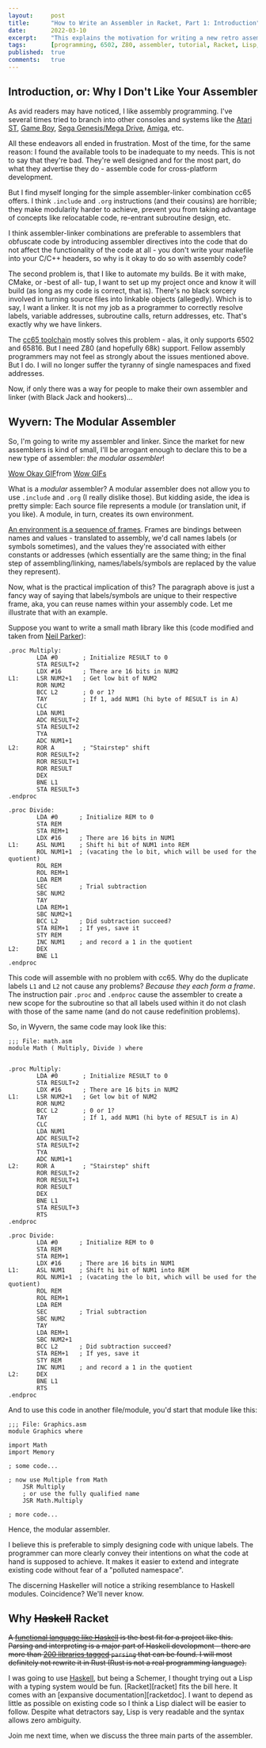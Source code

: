 ```yaml
---
layout:     post
title:      "How to Write an Assembler in Racket, Part 1: Introduction"
date:       2022-03-10
excerpt:    "This explains the motivation for writing a new retro assembler for the 21th century"
tags:       [programming, 6502, Z80, assembler, tutorial, Racket, Lisp, Wyvern]
published:  true
comments:   true
---
```

## Introduction, or: Why I Don't Like Your Assembler

As avid readers may have noticed, I like assembly programming. I've several times tried to branch into other consoles and systems like the [Atari ST][atarist], [Game Boy][dmc], [Sega Genesis/Mega Drive][gmd], [Amiga][amiga], etc.

All these endeavors all ended in frustration. Most of the time, for the same reason: I found the available tools to be inadequate to my needs. This is not to say that they're bad. They're well designed and for the most part, do what they advertise they do - assemble code for cross-platform development.

But I find myself longing for the simple assembler-linker combination cc65 offers. I think `.include` and `.org` instructions (and their cousins) are horrible; they make modularity harder to achieve, prevent you from taking advantage of concepts like relocatable code, re-entrant subroutine design, etc.

I think assembler-linker combinations are preferable to assemblers that obfuscate code by introducing assembler directives into the code that do not affect the functionality of the code at all - you don't write your makefile into your C/C++ headers, so why is it okay to do so with assembly code?

The second problem is, that I like to automate my builds. Be it with make, CMake, or -best of all- tup, I want to set up my project once and know it will build (as long as my code is correct, that is). There's no black sorcery involved in turning source files into linkable objects (allegedly). Which is to say, I want a linker. It is not my job as a programmer to correctly resolve labels, variable addresses, subroutine calls, return addresses, etc. That's exactly why we have linkers.

The [cc65 toolchain][cc65] mostly solves this problem - alas, it only supports 6502 and 65816. But I need Z80 (and hopefully 68k) support. Fellow assembly programmers may not feel as strongly about the issues mentioned above. But I do. I will no longer suffer the tyranny of single namespaces and fixed addresses.

Now, if only there was a way for people to make their own assembler and linker (with Black Jack and hookers)...

## Wyvern: The Modular Assembler

So, I'm going to write my assembler and linker. Since the market for new assemblers is kind of small, I'll be arrogant enough to declare this to be a new type of assembler: *the modular assembler*!

<div class="tenor-gif-embed" data-postid="19810124" data-share-method="host" data-aspect-ratio="1" data-width="100%"><a href="https://tenor.com/view/wow-okay-then-gif-19810124">Wow Okay GIF</a>from <a href="https://tenor.com/search/wow-gifs">Wow GIFs</a></div> <script type="text/javascript" async src="https://tenor.com/embed.js"></script>

What is a *modular* assembler? A modular assembler does not allow you to use `.include` and `.org` (I really dislike those). But kidding aside, the idea is pretty simple: Each source file represents a module (or translation unit, if you like). A module, in turn, creates its own environment.

[An environment is a sequence of frames][sicp]. Frames are bindings between names and values - translated to assembly, we'd call names labels (or symbols sometimes), and the values they're associated with either constants or addresses (which essentially are the same thing; in the final step of assembling/linking, names/labels/symbols are replaced by the value they represent).

Now, what is the practical implication of this? The paragraph above is just a fancy way of saying that labels/symbols are unique to their respective frame, aka, you can reuse names within your assembly code. Let me illustrate that with an example.

Suppose you want to write a small math library like this (code modified and taken from [Neil Parker][neil]):

```
.proc Multiply:
        LDA #0       ; Initialize RESULT to 0
        STA RESULT+2
        LDX #16      ; There are 16 bits in NUM2
L1:     LSR NUM2+1   ; Get low bit of NUM2
        ROR NUM2
        BCC L2       ; 0 or 1?
        TAY          ; If 1, add NUM1 (hi byte of RESULT is in A)
        CLC
        LDA NUM1
        ADC RESULT+2
        STA RESULT+2
        TYA
        ADC NUM1+1
L2:     ROR A        ; "Stairstep" shift
        ROR RESULT+2
        ROR RESULT+1
        ROR RESULT
        DEX
        BNE L1
        STA RESULT+3
.endproc

.proc Divide:
        LDA #0      ; Initialize REM to 0
        STA REM
        STA REM+1
        LDX #16     ; There are 16 bits in NUM1
L1:     ASL NUM1    ; Shift hi bit of NUM1 into REM
        ROL NUM1+1  ; (vacating the lo bit, which will be used for the quotient)
        ROL REM
        ROL REM+1
        LDA REM
        SEC         ; Trial subtraction
        SBC NUM2
        TAY
        LDA REM+1
        SBC NUM2+1
        BCC L2      ; Did subtraction succeed?
        STA REM+1   ; If yes, save it
        STY REM
        INC NUM1    ; and record a 1 in the quotient
L2:     DEX
        BNE L1
.endproc
```

This code will assemble with no problem with cc65. Why do the duplicate labels `L1` and `L2` not cause any problems? *Because they each form a frame*. The instruction pair `.proc` and `.endproc` cause the assembler to create a new scope for the subroutine so that all labels used within it do not clash with those of the same name (and do not cause redefinition problems).

So, in Wyvern, the same code may look like this:

```
;;; File: math.asm
module Math ( Multiply, Divide ) where


.proc Multiply:
        LDA #0       ; Initialize RESULT to 0
        STA RESULT+2
        LDX #16      ; There are 16 bits in NUM2
L1:     LSR NUM2+1   ; Get low bit of NUM2
        ROR NUM2
        BCC L2       ; 0 or 1?
        TAY          ; If 1, add NUM1 (hi byte of RESULT is in A)
        CLC
        LDA NUM1
        ADC RESULT+2
        STA RESULT+2
        TYA
        ADC NUM1+1
L2:     ROR A        ; "Stairstep" shift
        ROR RESULT+2
        ROR RESULT+1
        ROR RESULT
        DEX
        BNE L1
        STA RESULT+3
        RTS
.endproc

.proc Divide:
        LDA #0      ; Initialize REM to 0
        STA REM
        STA REM+1
        LDX #16     ; There are 16 bits in NUM1
L1:     ASL NUM1    ; Shift hi bit of NUM1 into REM
        ROL NUM1+1  ; (vacating the lo bit, which will be used for the quotient)
        ROL REM
        ROL REM+1
        LDA REM
        SEC         ; Trial subtraction
        SBC NUM2
        TAY
        LDA REM+1
        SBC NUM2+1
        BCC L2      ; Did subtraction succeed?
        STA REM+1   ; If yes, save it
        STY REM
        INC NUM1    ; and record a 1 in the quotient
L2:     DEX
        BNE L1
        RTS
.endproc
```

And to use this code in another file/module, you'd start that module like this:

```
;;; File: Graphics.asm
module Graphics where

import Math
import Memory

; some code...

; now use Multiple from Math
    JSR Multiply
    ; or use the fully qualified name
    JSR Math.Multiply

; more code...
```

Hence, the modular assembler.

I believe this is preferable to simply designing code with unique labels. The programmer can more clearly convey their intentions on what the code at hand is supposed to achieve. It makes it easier to extend and integrate existing code without fear of a "polluted namespace".

The discerning Haskeller will notice a striking resemblance to Haskell modules. Coincidence? We'll never know.

## Why ~~Haskell~~ Racket

~~A [functional language like Haskell][haskell] is the best fit for a project like this. Parsing and interpreting is a major part of Haskell development - there are more than [200 libraries tagged][parsing] `parsing` that can be found. I will most definitely not rewrite it in Rust (Rust is not a real programming language).~~

I was going to use [Haskell][haskell], but being a Schemer, I thought trying out a Lisp with a typing system would be fun. [Racket][racket] fits the bill here. It comes with an [expansive documentation][racketdoc]. I want to depend as little as possible on existing code so I think a Lisp dialect will be easier to follow. Despite what detractors say, Lisp is very readable and the syntax allows zero ambiguity.

Join me next time, when we discuss the three main parts of the assembler.


[cc65]: https://cc65.github.io/doc/
[atarist]: https://en.wikipedia.org/wiki/Atari_ST/
[dmc]: https://en.wikipedia.org/wiki/Game_Boy
[gmd]: https://en.wikipedia.org/wiki/Sega_Genesis
[amiga]: https://en.wikipedia.org/wiki/Amiga
[sicp]: https://sarabander.github.io/sicp/html/3_002e2.xhtml
[neil]: https://llx.com/Neil/a2/mult.html
[haskell]: https://www.haskell.org
[parsing]: https://hackage.haskell.org/packages/tag/parsing
